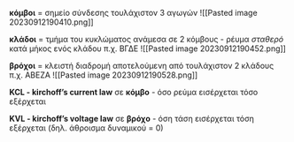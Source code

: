 **κόμβοι** = σημείο σύνδεσης τουλάχιστον 3 αγωγών 
![[Pasted image 20230912190410.png]]

**κλάδοι** = τμήμα του κυκλώματος ανάμεσα σε 2 κόμβους - ρέυμα *σταθερό* κατά μήκος ενός κλάδου
π.χ. ΒΓΔΕ
![[Pasted image 20230912190452.png]]

**βρόχοι** = κλειστή διαδρομή αποτελούμενη από τουλάχιστον 2 κλάδους
π.χ. ΑΒΕΖΑ
![[Pasted image 20230912190528.png]]

**KCL - kirchoff’s current law**
σε **κόμβο** - όσο ρεύμα εισέρχεται τόσο εξέρχεται

**KVL - kirchoff’s voltage law**
σε **βρόχο** - όση τάση εισέρχεται τόση εξέρχεται (δηλ. άθροισμα δυναμικού = 0)

